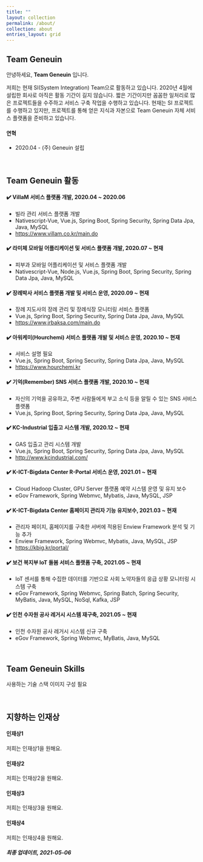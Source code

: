 ```yaml
---
title: ""
layout: collection
permalink: /about/
collection: about
entries_layout: grid
---
```


## Team Geneuin
안녕하세요, **Team Geneuin** 입니다.

저희는 현재 SI(System Integration) Team으로 활동하고 있습니다. 
2020년 4월에 설립한 회사로 아직은 활동 기간이 길지 않습니다. 
짧은 기간이지만 꼼꼼한 일처리로 많은 프로젝트들을 수주하고 서비스 구축 작업을 수행하고 있습니다. 
현재는 SI 프로젝트를 수행하고 있지만, 
프로젝트를 통해 얻은 지식과 자본으로 Team Geneuin 자체 서비스 플랫폼을 준비하고 있습니다.

#### 연혁
- 2020.04 - (주) Geneuin 설립

<br>

## Team Geneuin 활동
#### ✔️ VillaM 서비스 플랫폼 개발, 2020.04 ~ 2020.06
- 빌라 관리 서비스 플랫폼 개발
- Nativescript-Vue, Vue.js, Spring Boot, Spring Security, Spring Data Jpa, Java, MySQL
- <https://www.villam.co.kr/main.do>

#### ✔️ 라미체 모바일 어플리케이션 및 서비스 플랫폼 개발, 2020.07 ~ 현재
- 피부과 모바일 어플리케이션 및 서비스 플랫품 개발
- Nativescript-Vue, Node.js, Vue.js, Spring Boot, Spring Security, Spring Data Jpa, Java, MySQL

#### ✔️ 장례박사 서비스 플랫폼 개발 및 서비스 운영, 2020.09 ~ 현재
- 장례 지도사의 장례 관리 및 장례식장 모니터링 서비스 플랫폼
- Vue.js, Spring Boot, Spring Security, Spring Data Jpa, Java, MySQL
- <https://www.jrbaksa.com/main.do>

#### ✔️ 아워케미(Hourchemi) 서비스 플랫폼 개발 및 서비스 운영, 2020.10 ~ 현재
- 서비스 설명 필요
- Vue.js, Spring Boot, Spring Security, Spring Data Jpa, Java, MySQL
- <https://www.hourchemi.kr>

#### ✔️ 기억(Remember) SNS 서비스 플랫폼 개발, 2020.10 ~ 현재
- 자신의 기억을 공유하고, 주변 사람들에게 부고 소식 등을 알릴 수 있는 SNS 서비스 플랫폼
- Vue.js, Spring Boot, Spring Security, Spring Data Jpa, Java, MySQL

#### ✔️ KC-Industrial 입출고 시스템 개발, 2020.12 ~ 현재
- GAS 입출고 관리 시스템 개발
- Vue.js, Spring Boot, Spring Security, Spring Data Jpa, Java, MySQL
- <http://www.kcindustrial.com/>

#### ✔️ K-ICT-Bigdata Center R-Portal 서비스 운영, 2021.01 ~ 현재
- Cloud Hadoop Cluster, GPU Server 플랫폼 예약 시스템 운영 및 유지 보수
- eGov Framework, Spring Webmvc, Mybatis, Java, MySQL, JSP

#### ✔️ K-ICT-Bigdata Center 홈페이지 관리자 기능 유지보수, 2021.03 ~ 현재
- 관리자 페이지, 홈페이지를 구축한 서버에 적용된 Enview Framework 분석 및 기능 추가
- Enview Framework, Spring Webmvc, Mybatis, Java, MySQL, JSP
- <https://kbig.kr/portal/>

#### ✔️ 보건 복지부 IoT 돌봄 서비스 플랫폼 구축, 2021.05 ~ 현재
- IoT 센서를 통해 수집한 데이터를 기반으로 사회 노약자들의 응급 상황 모니터링 시스템 구축
- eGov Framework, Spring Webmvc, Spring Batch, Spring Security, MyBatis, Java, MySQL, NoSql, Kafka, JSP

#### ✔️ 인천 수자원 공사 레거시 시스템 재구축, 2021.05 ~ 현재
- 인천 수자원 공사 레거시 시스템 신규 구축
- eGov Framework, Spring Webmvc, MyBatis, Java, MySQL

<br>

## Team Geneuin Skills
사용하는 기술 스택 이미지 구성 필요

<br>

## 지향하는 인재상
#### 인재상1
저희는 인재상1을 원해요.

#### 인재상2
저희는 인재상2을 원해요.

#### 인재상3
저희는 인재상3을 원해요.

#### 인재상4
저희는 인재상4을 원해요.

##### 최종 업데이트, 2021-05-06